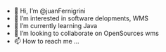 - 👋 Hi, I’m @juanFernigrini
- 👀 I’m interested in software delopments, WMS 
- 🌱 I’m currently learning Java
- 💞️ I’m looking to collaborate on OpenSources wms
- 📫 How to reach me ...

<!---
juanFernigrini/juanFernigrini is a ✨ special ✨ repository because its `README.md` (this file) appears on your GitHub profile.
You can click the Preview link to take a look at your changes.
--->
